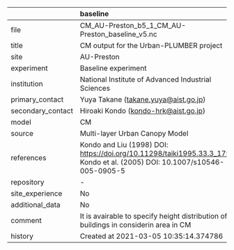 |                   | baseline                                                                                                                  |
|:------------------|:--------------------------------------------------------------------------------------------------------------------------|
| file              | CM_AU-Preston_b5_1_CM_AU-Preston_baseline_v5.nc                                                                           |
| title             | CM output for the Urban-PLUMBER project                                                                                   |
| site              | AU-Preston                                                                                                                |
| experiment        | Baseline experiment                                                                                                       |
| institution       | National Institute of Advanced Industrial Sciences                                                                        |
| primary_contact   | Yuya Takane (takane.yuya@aist.go.jp)                                                                                      |
| secondary_contact | Hiroaki Kondo (kondo-hrk@aist.go.jp)                                                                                      |
| model             | CM                                                                                                                        |
| source            | Multi-layer Urban Canopy Model                                                                                            |
| references        | Kondo and Liu (1998) DOI: https://doi.org/10.11298/taiki1995.33.3_179, Kondo et al. (2005) DOI: 10.1007/s10546-005-0905-5 |
| repository        | -                                                                                                                         |
| site_experience   | No                                                                                                                        |
| additional_data   | No                                                                                                                        |
| comment           | It is avairable to specify height distribution of buildings in considerin area in CM                                      |
| history           | Created at 2021-03-05 10:35:14.374786                                                                                     |
